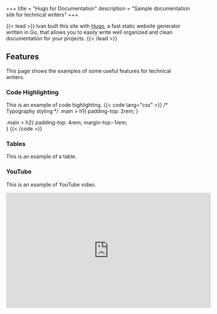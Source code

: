 +++
title = "Hugo for Documentation"
description = "Sample documentation site for technical writers"
+++

{{< lead >}}
Ivan built this site with <a href="https://gohugo.io" target="_blank">Hugo</a>, a fast static website generator written in Go, that allows you to easily write well organized and clean documentation for your projects.
{{< /lead >}}


## Features
This page shows the examples of some useful features for technical writers.

### Code Highlighting
This is an example of code highlighting.
{{< code lang="css" >}}
/* Typography styling */
.main > h1{
    padding-top: 2rem;
}

.main > h2{
    padding-top: 4rem;
    margin-top:-1rem;   
}
{{< /code >}}

### Tables
This is an example of a table.

### YouTube
This is an example of YouTube video.

<iframe width="560" height="315" src="https://www.youtube.com/embed/lVXziMFEqX0" frameborder="0" allow="accelerometer; autoplay; encrypted-media; gyroscope; picture-in-picture" allowfullscreen></iframe>